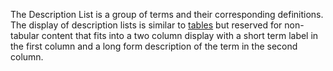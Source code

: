 The Description List is a group of terms and their corresponding definitions. The display of description lists is similar to [tables](tables) but reserved for non-tabular content that fits into a two column display with a short term label in the first column and a long form description of the term in the second column.
